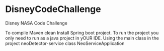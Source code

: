 # DisneyCodeChallenge
Disney NASA Code Challenge

To compile Maven clean Install 
Spring boot project. To run the project you only need to run as a java project in yOUR IDE. Using the main class in the project neoDetector-service class NeoServiceApplication
